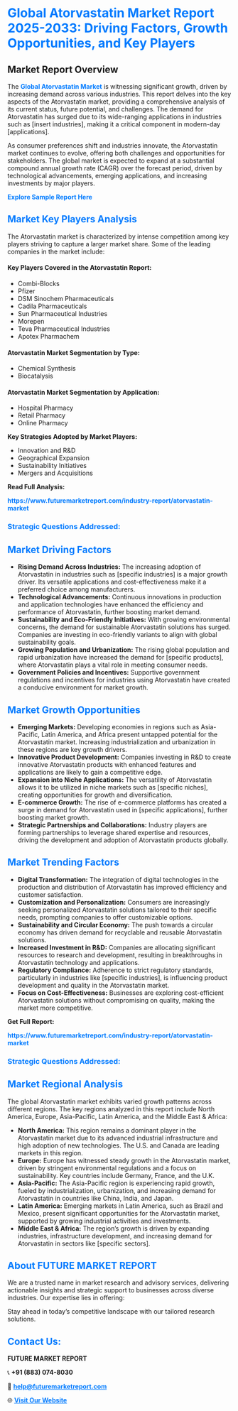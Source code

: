 <h1 style="color: #007BFF;">Global Atorvastatin Market Report 2025-2033: Driving Factors, Growth Opportunities, and Key Players</h1>

<section id="overview">
<h2>Market Report Overview</h2>
<p>The <a href="https://www.futuremarketreport.com/industry-report/atorvastatin-market" style="color: #007BFF; text-decoration: none;"><strong>Global Atorvastatin Market</strong></a> is witnessing significant growth, driven by increasing demand across various industries. This report delves into the key aspects of the Atorvastatin market, providing a comprehensive analysis of its current status, future potential, and challenges. The demand for Atorvastatin has surged due to its wide-ranging applications in industries such as [insert industries], making it a critical component in modern-day [applications].</p>
<p>As consumer preferences shift and industries innovate, the Atorvastatin market continues to evolve, offering both challenges and opportunities for stakeholders. The global market is expected to expand at a substantial compound annual growth rate (CAGR) over the forecast period, driven by technological advancements, emerging applications, and increasing investments by major players.</p>
</section>

<section id="overview">
<p><a href="https://www.futuremarketreport.com/request-sample/reportId=59494" style="color: #007BFF; text-decoration: none;"><strong>Explore Sample Report Here</strong></a></p>
</section>

<section id="key-players">
<h2 style="color: #007BFF;">Market Key Players Analysis</h2>
<p>The Atorvastatin market is characterized by intense competition among key players striving to capture a larger market share. Some of the leading companies in the market include:</p>
<h4>Key Players Covered in the Atorvastatin Report:</h4>
<ul><li>Combi-Blocks</li><li>Pfizer</li><li>DSM Sinochem Pharmaceuticals</li><li>Cadila Pharmaceuticals</li><li>Sun Pharmaceutical Industries</li><li>Morepen</li><li>Teva Pharmaceutical Industries</li><li>Apotex Pharmachem</li></ul>
<h4>Atorvastatin Market Segmentation by Type:</h4>
<ul><li>Chemical Synthesis</li><li>Biocatalysis</li></ul>

<h4>Atorvastatin Market Segmentation by Application:</h4>
<ul><li>Hospital Pharmacy</li><li>Retail Pharmacy</li><li>Online Pharmacy</li></ul>
<p><strong>Key Strategies Adopted by Market Players:</strong></p>
<ul>
<li>Innovation and R&D</li>
<li>Geographical Expansion</li>
<li>Sustainability Initiatives</li>
<li>Mergers and Acquisitions</li>
</ul>
</section>

<section>
<p><strong>Read Full Analysis: </strong></p><a href="https://www.futuremarketreport.com/industry-report/atorvastatin-market" style="color: #007BFF; text-decoration: none;"><strong>https://www.futuremarketreport.com/industry-report/atorvastatin-market</strong></a>
<h3 style="color: #007BFF;">Strategic Questions Addressed:</h3>
</section>

<section id="driving-factors">
<h2 style="color: #007BFF;">Market Driving Factors</h2>
<ul>
<li><strong>Rising Demand Across Industries:</strong> The increasing adoption of Atorvastatin in industries such as [specific industries] is a major growth driver. Its versatile applications and cost-effectiveness make it a preferred choice among manufacturers.</li>
<li><strong>Technological Advancements:</strong> Continuous innovations in production and application technologies have enhanced the efficiency and performance of Atorvastatin, further boosting market demand.</li>
<li><strong>Sustainability and Eco-Friendly Initiatives:</strong> With growing environmental concerns, the demand for sustainable Atorvastatin solutions has surged. Companies are investing in eco-friendly variants to align with global sustainability goals.</li>
<li><strong>Growing Population and Urbanization:</strong> The rising global population and rapid urbanization have increased the demand for [specific products], where Atorvastatin plays a vital role in meeting consumer needs.</li>
<li><strong>Government Policies and Incentives:</strong> Supportive government regulations and incentives for industries using Atorvastatin have created a conducive environment for market growth.</li>
</ul>
</section>

<section id="growth-opportunities">
<h2 style="color: #007BFF;">Market Growth Opportunities</h2>
<ul>
<li><strong>Emerging Markets:</strong> Developing economies in regions such as Asia-Pacific, Latin America, and Africa present untapped potential for the Atorvastatin market. Increasing industrialization and urbanization in these regions are key growth drivers.</li>
<li><strong>Innovative Product Development:</strong> Companies investing in R&D to create innovative Atorvastatin products with enhanced features and applications are likely to gain a competitive edge.</li>
<li><strong>Expansion into Niche Applications:</strong> The versatility of Atorvastatin allows it to be utilized in niche markets such as [specific niches], creating opportunities for growth and diversification.</li>
<li><strong>E-commerce Growth:</strong> The rise of e-commerce platforms has created a surge in demand for Atorvastatin used in [specific applications], further boosting market growth.</li>
<li><strong>Strategic Partnerships and Collaborations:</strong> Industry players are forming partnerships to leverage shared expertise and resources, driving the development and adoption of Atorvastatin products globally.</li>
</ul>
</section>

<section id="trending-factors">
<h2 style="color: #007BFF;">Market Trending Factors</h2>
<ul>
<li><strong>Digital Transformation:</strong> The integration of digital technologies in the production and distribution of Atorvastatin has improved efficiency and customer satisfaction.</li>
<li><strong>Customization and Personalization:</strong> Consumers are increasingly seeking personalized Atorvastatin solutions tailored to their specific needs, prompting companies to offer customizable options.</li>
<li><strong>Sustainability and Circular Economy:</strong> The push towards a circular economy has driven demand for recyclable and reusable Atorvastatin solutions.</li>
<li><strong>Increased Investment in R&D:</strong> Companies are allocating significant resources to research and development, resulting in breakthroughs in Atorvastatin technology and applications.</li>
<li><strong>Regulatory Compliance:</strong> Adherence to strict regulatory standards, particularly in industries like [specific industries], is influencing product development and quality in the Atorvastatin market.</li>
<li><strong>Focus on Cost-Effectiveness:</strong> Businesses are exploring cost-efficient Atorvastatin solutions without compromising on quality, making the market more competitive.</li>
</ul>
</section>

<section>
<p><strong>Get Full Report: </strong></p><a href="https://www.futuremarketreport.com/industry-report/atorvastatin-market" style="color: #007BFF; text-decoration: none;"><strong>https://www.futuremarketreport.com/industry-report/atorvastatin-market</strong></a>
<h3 style="color: #007BFF;">Strategic Questions Addressed:</h3>
</section>


<section id="regional-analysis">
<h2 style="color: #007BFF;">Market Regional Analysis</h2>
<p>The global Atorvastatin market exhibits varied growth patterns across different regions. The key regions analyzed in this report include North America, Europe, Asia-Pacific, Latin America, and the Middle East & Africa:</p>
<ul>
<li><strong>North America:</strong> This region remains a dominant player in the Atorvastatin market due to its advanced industrial infrastructure and high adoption of new technologies. The U.S. and Canada are leading markets in this region.</li>
<li><strong>Europe:</strong> Europe has witnessed steady growth in the Atorvastatin market, driven by stringent environmental regulations and a focus on sustainability. Key countries include Germany, France, and the U.K.</li>
<li><strong>Asia-Pacific:</strong> The Asia-Pacific region is experiencing rapid growth, fueled by industrialization, urbanization, and increasing demand for Atorvastatin in countries like China, India, and Japan.</li>
<li><strong>Latin America:</strong> Emerging markets in Latin America, such as Brazil and Mexico, present significant opportunities for the Atorvastatin market, supported by growing industrial activities and investments.</li>
<li><strong>Middle East & Africa:</strong> The region’s growth is driven by expanding industries, infrastructure development, and increasing demand for Atorvastatin in sectors like [specific sectors].</li>
</ul>
</section>

<footer>
<h2 style="color: #007BFF;">About FUTURE MARKET REPORT</h2>
<p>We are a trusted name in market research and advisory services, delivering actionable insights and strategic support to businesses across diverse industries. Our expertise lies in offering:</p>

<p>Stay ahead in today’s competitive landscape with our tailored research solutions.</p>

<h2 style="color: #007BFF;">Contact Us:</h2>
<p><strong>FUTURE MARKET REPORT</strong></p>
<p>📞 <strong>+91 (883) 074-8030</strong></p>
<p>📧 <strong><a href="mailto:help@futuremarketreport.com" style="color: #007BFF;">help@futuremarketreport.com</a></strong></p>
<p>🌐 <strong><a href="https://www.futuremarketreport.com/" style="color: #007BFF;">Visit Our Website</a></strong></p>
</footer>